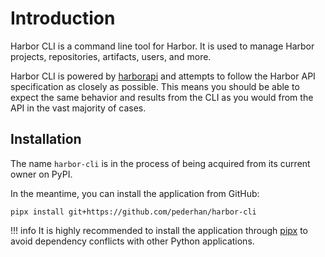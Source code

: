 # Introduction

Harbor CLI is a command line tool for Harbor. It is used to manage Harbor projects, repositories, artifacts, users, and more.

Harbor CLI is powered by [harborapi](https://github.com/pederhan/harborapi) and attempts to follow the Harbor API specification as closely as possible. This means you should be able to expect the same behavior and results from the CLI as you would from the API in the vast majority of cases.

## Installation

The name `harbor-cli` is in the process of being acquired from its current owner on PyPI.

In the meantime, you can install the application from GitHub:

```
pipx install git+https://github.com/pederhan/harbor-cli
```

!!! info
    It is highly recommended to install the application through [pipx](https://pypa.github.io/pipx/) to avoid dependency conflicts with other Python applications.
